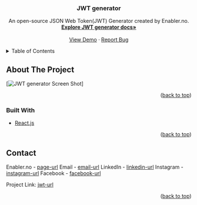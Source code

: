 <div id="top"></div>
<div align="center">
<h3 align="center">JWT generator</h3>

  <p align="center">
    An open-source JSON Web Token(JWT) Generator created by Enabler.no.
    <br />
    <a href="#about-the-project"><strong>Explore JWT generator docs»</strong></a>
    <br />
    <br />
    <a href="https://jwt.enabler.no/">View Demo</a>
    ·
    <a href="https://github.com/Enabler-AS/JWT-generator/issues">Report Bug</a>
  </p>
</div>

<!-- TABLE OF CONTENTS -->
<details>
  <summary>Table of Contents</summary>
  <ol>
    <li>
      <a href="#about-the-project">About The Project</a>
      <ul>
        <li><a href="#built-with">Built With</a></li>
      </ul>
    </li>
    <li><a href="#contact">Contact</a></li>
  </ol>
</details>

<!-- ABOUT THE PROJECT -->

## About The Project

[![JWT generator Screen Shot][jwt-generator-screenshot]]

<p align="right">(<a href="#top">back to top</a>)</p>

### Built With

- [React.js](https://reactjs.org/)

<p align="right">(<a href="#top">back to top</a>)</p>

<!-- CONTACT -->

## Contact

Enabler.no - [page-url](www.enabler.no)
Email - [email-url](post@enabler.no)
LinkedIn - [linkedin-url](https://www.linkedin.com/company/enabler-as/)
Instagram - [instagram-url](https://www.instagram.com/enabler.no/)
Facebook - [facebook-url](https://www.facebook.com/EnablerAS)

Project Link: [jwt-url](https://jwt.enabler.no/)

<p align="right">(<a href="#top">back to top</a>)</p>

<!-- MARKDOWN LINKS & IMAGES -->

[jwt-url]: https://jwt.enabler.no/
[page-url]: www.enabler.no
[email-url]: post@enabler.no
[enabler-url]: https://www.enabler.no
[linkedin-url]: https://www.linkedin.com/company/enabler-as/
[facebook-url]: https://www.facebook.com/EnablerAS
[instagram-url]: https://www.instagram.com/enabler.no/
[jwt-generator-screenshot]: images/main.png
